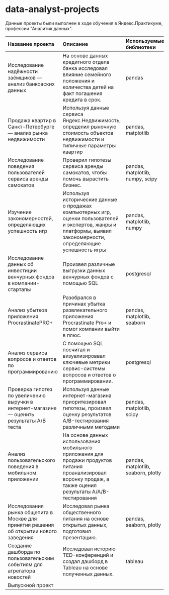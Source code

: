 # data-analyst-projects
Данные проекты были выполнен в ходе обучения в Яндекс.Практикуме, профессии "Аналитик данных".

| Название проекта | Описание | Используемые библиотеки | Изучаемая тема в проекте |
| :-------------------- | :--------------------- |:---------------------------|:---------------------------|
| Исследование надёжности заёмщиков — анализ банковских данных | На основе данных кредитного отдела банка исследовал влияние семейного положения и количества детей на факт погашения кредита в срок. | pandas | Предобработка данных |
| Продажа квартир в Санкт-Петербурге — анализ рынка недвижимости | Используя данные сервиса Яндекс.Недвижимость, определил рыночную стоимость объектов недвижимости и типичные параметры квартир | pandas, matplotlib | Исследовательский анализ данных |
| Исследование поведения пользователей сервиса аренды самокатов | Проверил гипотезы сервиса аренды самокатов, чтобы помочь вырастить бизнес. | pandas, matplotlib, numpy, scipy | Статистический анализ данных |
| Изучение закономерностей, определяющих успешность игр | Используя исторические данные о продажах компьютерных игр, оценки пользователей и экспертов, жанры и платформы, выявил закономерности, определяющие успешность игры | pandas, matplotlib, numpy ||
| Исследование данных об инвестиции венчурных фондов в компании-стартапы | Произвел различные выгрузки данных венчурных фондов с помощью SQL | postgresql ||
| Анализ убытков приложения ProcrastinatePRO+ | Разобрался в причинах убытка развлекательного приложения Procrastinate Pro+ и помог компании выйти в плюс. | pandas, matplotlib, seaborn ||
| Анализ сервиса вопросов и ответов по программированию | С помощью SQL посчитал и визуализироввал ключевые метрики сервис-системы вопросов и ответов о программировании. | postgresql ||
| Проверка гипотез по увеличению выручки в интернет-магазине — оценить результаты A/B теста | Используя данные интернет-магазина приоритезировал гипотезы, произвел оценку результатов A/B-тестирования различными методами | pandas, matplotlib, scipy ||
| Анализ пользовательского поведения в мобильном приложении | На основе данных использования мобильного приложения для продажи продуктов питания проанализировал воронку продаж, а также оценил результаты A/A/B-тестирования | pandas, matplotlib, seaborn, plotly ||
| Исследования рынка общепита в Москве для принятия решения об открытии нового заведения | Исследовал рынка общественного питания на основе открытых данных, подготовил презентацию. | pandas, seaborn, plotly ||
| Создание дашборда по пользовательским событиям для агрегатора новостей | Исследовал историю TED-конференций и создал дашборд в Tableau на основе полученных данных. | tableau ||
| Выпускной проект | | |
